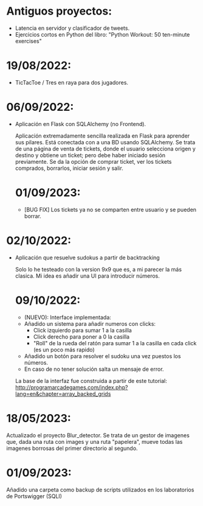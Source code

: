 # Antiguos proyectos: 
- Latencia en servidor y clasificador de tweets.
- Ejercicios cortos en Python del libro: "Python Workout: 50 ten-minute exercises"

# 19/08/2022:
- TicTacToe / Tres en raya para dos jugadores.

# 06/09/2022:
- Aplicación en Flask con SQLAlchemy (no Frontend).

  Aplicación extremadamente sencilla realizada en Flask para aprender sus pilares. Está conectada con a una BD usando SQLAlchemy.
  Se trata de una página de venta de tickets, donde el usuario selecciona origen y destino y obtiene un ticket; pero debe haber iniciado sesión previamente.
  Se da la opción de comprar ticket, ver los tickets comprados, borrarlos, iniciar sesión y salir.
   # 01/09/2023:
     - [BUG FIX] Los tickets ya no se comparten entre usuario y se pueden borrar.
  


# 02/10/2022:
- Aplicación que resuelve sudokus a partir de backtracking

  Solo lo he testeado con la version 9x9 que es, a mi parecer la más clasica. 
  Mi idea es añadir una UI para introducir números.
  # 09/10/2022:
    - (NUEVO): Interface implementada:
     - Añadido un sistema para añadir numeros con clicks:
        - Click izquierdo para sumar 1 a la casilla
        - Click derecho para poner a 0 la casilla
        - "Roll" de la rueda del ratón para sumar 1 a la casilla en cada click (es un poco más rapido)
     - Añadido un botón para resolver el sudoku una vez puestos los números.
     - En caso de no tener solución salta un mensaje de error.
     
     La base de la interfaz fue construida a partir de este tutorial: http://programarcadegames.com/index.php?lang=en&chapter=array_backed_grids

# 18/05/2023:
  Actualizado el proyecto Blur_detector. Se trata de un gestor de imagenes que, dada una ruta con images y una ruta "papelera", mueve todas las imagenes borrosas del primer directorio al segundo.

# 01/09/2023:
  Añadido una carpeta como backup de scripts utilizados en los laboratorios de Portswigger (SQLI)
